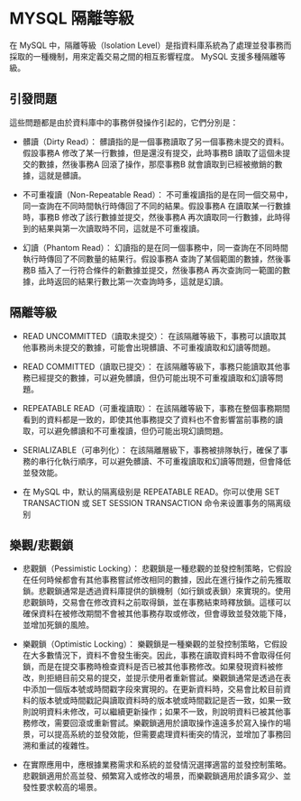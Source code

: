 # MYSQL 隔離等級

在 MySQL 中，隔離等級（Isolation Level）是指資料庫系統為了處理並發事務而採取的一種機制，用來定義交易之間的相互影響程度。 MySQL 支援多種隔離等級。

## 引發問題
這些問題都是由於資料庫中的事務併發操作引起的，它們分別是：

* 髒讀（Dirty Read）：
髒讀指的是一個事務讀取了另一個事務未提交的資料。假設事務A 修改了某一行數據，但是還沒有提交，此時事務B 讀取了這個未提交的數據，然後事務A 回滾了操作，那麼事務B 就會讀取到已經被撤銷的數據，這就是髒讀。

* 不可重複讀（Non-Repeatable Read）：
不可重複讀指的是在同一個交易中，同一查詢在不同時間執行時傳回了不同的結果。假設事務A 在讀取某一行數據時，事務B 修改了該行數據並提交，然後事務A 再次讀取同一行數據，此時得到的結果與第一次讀取時不同，這就是不可重複讀。

* 幻讀（Phantom Read）：
幻讀指的是在同一個事務中，同一查詢在不同時間執行時傳回了不同數量的結果行。假設事務A 查詢了某個範圍的數據，然後事務B 插入了一行符合條件的新數據並提交，然後事務A 再次查詢同一範圍的數據，此時返回的結果行數比第一次查詢時多，這就是幻讀。

## 隔離等級

* READ UNCOMMITTED（讀取未提交）：
在該隔離等級下，事務可以讀取其他事務尚未提交的數據，可能會出現髒讀、不可重複讀取和幻讀等問題。

* READ COMMITTED（讀取已提交）：
在該隔離等級下，事務只能讀取其他事務已經提交的數據，可以避免髒讀，但仍可能出現不可重複讀取和幻讀等問題。

* REPEATABLE READ（可重複讀取）：
在該隔離等級下，事務在整個事務期間看到的資料都是一致的，即使其他事務提交了資料也不會影響當前事務的讀取，可以避免髒讀和不可重複讀，但仍可能出現幻讀問題。

* SERIALIZABLE（可串列化​​）：
在該隔離層級下，事務被排隊執行，確保了事務的串行化執行順序，可以避免髒讀、不可重複讀取和幻讀等問題，但會降低並發效能。

* 在 MySQL 中，默认的隔离级别是 REPEATABLE READ。你可以使用 SET TRANSACTION 或 SET SESSION TRANSACTION 命令来设置事务的隔离级别

## 樂觀/悲觀鎖

* 悲觀鎖（Pessimistic Locking）： 悲觀鎖是一種悲觀的並發控制策略，它假設在任何時候都會有其他事務嘗試修改相同的數據，因此在進行操作之前先獲取鎖。悲觀鎖通常是透過資料庫提供的鎖機制（如行鎖或表鎖）來實現的。使用悲觀鎖時，交易會在修改資料之前取得鎖，並在事務結束時釋放鎖。這樣可以確保資料在被修改期間不會被其他事務存取或修改，但會導致並發效能下降，並增加死鎖的風險。

* 樂觀鎖（Optimistic Locking）： 樂觀鎖是一種樂觀的並發控制策略，它假設在大多數情況下，資料不會發生衝突。因此，事務在讀取資料時不會取得任何鎖，而是在提交事務時檢查資料是否已被其他事務修改。如果發現資料被修改，則拒絕目前交易的提交，並提示使用者重新嘗試。樂觀鎖通常是透過在表中添加一個版本號或時間戳字段來實現的。在更新資料時，交易會比較目前資料的版本號或時間戳記與讀取資料時的版本號或時間戳記是否一致，如果一致則說明資料未修改，可以繼續更新操作；如果不一致，則說明資料已被其他事務修改，需要回滾或重新嘗試。樂觀鎖適用於讀取操作遠遠多於寫入操作的場景，可以提高系統的並發效能，但需要處理資料衝突的情況，並增加了事務回溯和重試的複雜性。

* 在實際應用中，應根據業務需求和系統的並發情況選擇適當的並發控制策略。悲觀鎖適用於高並發、頻繁寫入或修改的場景，而樂觀鎖適用於讀多寫少、並發性要求較高的場景。
